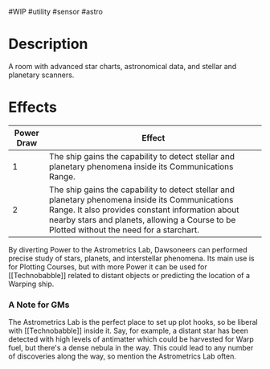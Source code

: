 #WIP #utility #sensor #astro

# Description

A room with advanced star charts, astronomical data, and stellar and planetary scanners.

# Effects

| Power Draw | Effect |
| -----------|--------|
| 1 | The ship gains the capability to detect stellar and planetary phenomena inside its Communications Range. |
| 2 | The ship gains the capability to detect stellar and planetary phenomena inside its Communications Range. It also provides constant information about nearby stars and planets, allowing a Course to be Plotted without the need for a starchart. |

By diverting Power to the Astrometrics Lab, Dawsoneers can performed precise study of stars, planets, and interstellar phenomena. Its main use is for Plotting Courses, but with more Power it can be used for [[Technobabble]] related to distant objects or predicting the location of a Warping ship.

### A Note for GMs

The Astrometrics Lab is the perfect place to set up plot hooks, so be liberal with [[Technobabble]] inside it. Say, for example, a distant star has been detected with high levels of antimatter which could be harvested for Warp fuel, but there's a dense nebula in the way. This could lead to any number of discoveries along the way, so mention the Astrometrics Lab often.